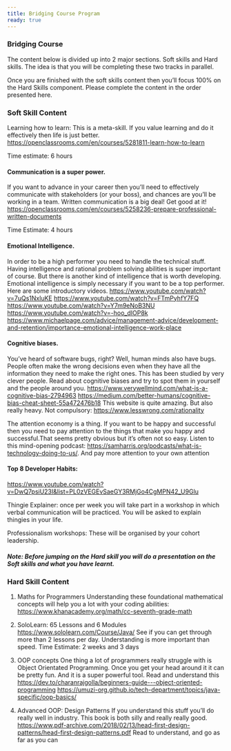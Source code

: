 ```yaml
---
title: Bridging Course Program 
ready: true 
---
```

###  Bridging Course


The content below is divided up into 2 major sections. Soft skills and Hard skills. The idea is that you will be completing these two tracks in parallel. 

Once you are finished with the soft skills content then you’ll focus 100% on the Hard Skills component. Please complete the content in the order presented here.

### Soft Skill Content

Learning how to learn: This is a meta-skill. If you value learning and do it effectively then life is just better. 
https://openclassrooms.com/en/courses/5281811-learn-how-to-learn 


Time estimate: 6 hours

#### Communication is a super power. 
If you want to advance in your career then you’ll need to effectively communicate with stakeholders (or your boss), and chances are you’ll be working in a team. Written communication is a big deal! Get good at it!
https://openclassrooms.com/en/courses/5258236-prepare-professional-written-documents 


Time Estimate: 4 hours 

#### Emotional Intelligence.  
In order to be a high performer you need to handle the technical stuff. Having intelligence and rational problem solving abilities is super important of course. But there is another kind of intelligence that is worth developing. Emotional intelligence is simply necessary if you want to be a top performer. Here are some introductory videos. 
https://www.youtube.com/watch?v=7uQs1NxluKE
https://www.youtube.com/watch?v=FTmPyhfY7FQ
https://www.youtube.com/watch?v=Y7m9eNoB3NU
https://www.youtube.com/watch?v=-hoo_dIOP8k
https://www.michaelpage.com/advice/management-advice/development-and-retention/importance-emotional-intelligence-work-place

#### Cognitive biases.
 You’ve heard of software bugs, right? Well, human minds also have bugs. People often make the wrong decisions even when they have all the information they need to make the right ones. This has been studied by very clever people. Read about cognitive biases and try to spot them in yourself and the people around you. 
https://www.verywellmind.com/what-is-a-cognitive-bias-2794963
https://medium.com/better-humans/cognitive-bias-cheat-sheet-55a472476b18
This website is quite amazing. But also really heavy. Not compulsory: https://www.lesswrong.com/rationality

The attention economy is a thing. If you want to be happy and successful then you need to pay attention to the things that make you happy and successful.That seems pretty obvious but it’s often not so easy. 
Listen to this mind-opening podcast: https://samharris.org/podcasts/what-is-technology-doing-to-us/. 
And pay more attention to your own attention

#### Top 8 Developer Habits:
 https://www.youtube.com/watch?v=DwQ7psiU23I&list=PL0zVEGEvSaeGY3RMjGo4CgMPN42_U9Glu

Thingie Explainer: once per week you will take part in a workshop in which verbal communication will be practiced. You will be asked to explain thingies in your life. 

Professionalism workshops: These will be organised by your cohort leadership.

##### Note: Before jumping on the Hard skill you will do a presentation on the Soft skills and what you have learnt.

### Hard Skill Content

1. Maths for Programmers
Understanding these foundational mathematical concepts will help you a lot with your coding abilities:
https://www.khanacademy.org/math/cc-seventh-grade-math

2. SoloLearn: 65 Lessons and 6 Modules 
https://www.sololearn.com/Course/Java/
See if you can get through more than 2 lessons per day. Understanding is more important than speed.
Time Estimate: 2 weeks and 3 days 


3. OOP concepts
One thing a lot of programmers really struggle with is Object Orientated Programming. Once you get your head around it it can be pretty fun. And it is a super powerful tool. Read and understand this
https://dev.to/charanrajgolla/beginners-guide---object-oriented-programming
https://umuzi-org.github.io/tech-department/topics/java-specific/oop-basics/

4. Advanced OOP: Design Patterns 
If you understand this stuff you’ll do really well in industry. This book is both silly and really really good. https://www.pdf-archive.com/2018/02/13/head-first-design-patterns/head-first-design-patterns.pdf 
Read to understand, and go as far as you can

